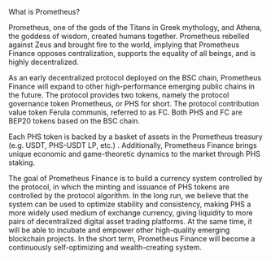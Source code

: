 
What is Prometheus?

Prometheus, one of the gods of the Titans in Greek mythology, and Athena, the goddess of wisdom, created humans together. Prometheus rebelled against Zeus and brought fire to the world, implying that Prometheus Finance opposes centralization, supports the equality of all beings, and is highly decentralized.

As an early decentralized protocol deployed on the BSC chain, Prometheus Finance will expand to other high-performance emerging public chains in the future. The protocol provides two tokens, namely the protocol governance token Prometheus, or PHS for short. The protocol contribution value token Ferula communis, referred to as FC. Both PHS and FC are BEP20 tokens based on the BSC chain.

Each PHS token is backed by a basket of assets in the Prometheus treasury (e.g. USDT, PHS-USDT LP, etc.) . Additionally, Prometheus Finance brings unique economic and game-theoretic dynamics to the market through PHS staking.

The goal of Prometheus Finance is to build a currency system controlled by the protocol, in which the minting and issuance of PHS tokens are controlled by the protocol algorithm. In the long run, we believe that the system can be used to optimize stability and consistency, making PHS a more widely used medium of exchange currency, giving liquidity to more pairs of decentralized digital asset trading platforms. At the same time, it will be able to incubate and empower other high-quality emerging blockchain projects. In the short term, Prometheus Finance will become a continuously self-optimizing and wealth-creating system.
